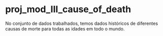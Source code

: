 # proj_mod_III_cause_of_death
No conjunto de dados trabalhados, temos dados históricos de diferentes causas de morte para todas as idades em todo o mundo.
